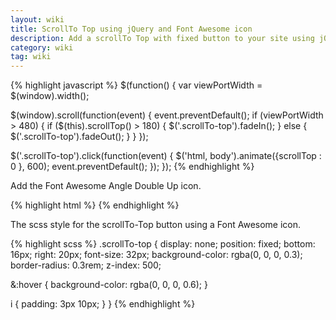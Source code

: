 ```yaml
---
layout: wiki
title: ScrollTo Top using jQuery and Font Awesome icon
description: Add a scrollTo Top with fixed button to your site using jQuery and Font Awesome.
category: wiki
tag: wiki
---
```

{% highlight javascript %}
$(function() {
  var viewPortWidth = $(window).width();

  $(window).scroll(function(event) {
    event.preventDefault();
    if (viewPortWidth > 480) {
      if ($(this).scrollTop() > 180) {
        $('.scrollTo-top').fadeIn();
      } else {
        $('.scrollTo-top').fadeOut();
      }
    }
  });

  $('.scrollTo-top').click(function(event) {
    $('html, body').animate({scrollTop : 0 }, 600);
    event.preventDefault();
  });
});
{% endhighlight %}

Add the Font Awesome Angle Double Up icon.

{% highlight html %}
<a href="#" class="scrollTo-top" style="display: inline;">
  <i class="fa fa-angle-double-up"></i>
</a>
{% endhighlight %}

The scss style for the scrollTo-Top button using a Font Awesome icon.

{% highlight scss %}
.scrollTo-top {
  display: none;
  position: fixed;
  bottom: 16px;
  right: 20px;
  font-size: 32px;
  background-color: rgba(0, 0, 0, 0.3);
  border-radius: 0.3rem;
  z-index: 500;

  &:hover {
    background-color: rgba(0, 0, 0, 0.6);
  }

  i {
    padding: 3px 10px;
  }
}
{% endhighlight %}
